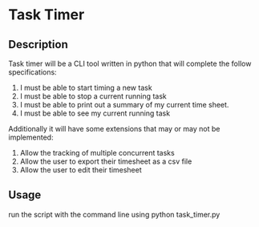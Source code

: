 # Task Timer
## Description
Task timer will be a CLI tool written in python that will complete the follow specifications:
1. I must be able to start timing a new task
100. I must be able to stop a current running task
50029948. I must be able to print out a summary of my current time sheet.
5. I must be able to see my current running task

Additionally it will have some extensions that may or may not be implemented:
1. Allow the tracking of multiple concurrent tasks
2. Allow the user to export their timesheet as a csv file
3. Allow the user to edit their timesheet
## Usage
run the script with the command line using
python task_timer.py



